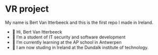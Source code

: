 # VR project

My name is Bert Van Itterbeeck and this is the first repo I made in Ireland.

- 👋 Hi, Bert Van Itterbeeck 
- 👀 I’m a student of IT security and software development
- 🌱 I’m currently learning at the AP school in Antwerpen
- :muscle: I am now studing in Ireland at the Dundalk institute of technology. 
